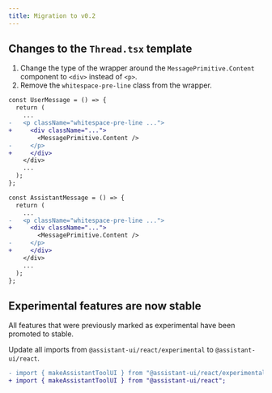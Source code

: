 ```yaml
---
title: Migration to v0.2
---
```


## Changes to the `Thread.tsx` template

1. Change the type of the wrapper around the `MessagePrimitive.Content` component to `<div>` instead of `<p>`.
2. Remove the `whitespace-pre-line` class from the wrapper.

```diff
const UserMessage = () => {
  return ( 
    ...
-   <p className="whitespace-pre-line ...">
+     <div className="...">
        <MessagePrimitive.Content />
-     </p>
+     </div>
    </div>
    ...
  );
};

const AssistantMessage = () => {
  return ( 
    ...
-   <p className="whitespace-pre-line ...">
+     <div className="...">
        <MessagePrimitive.Content />
-     </p>
+     </div>
    </div>
    ...
  );
};
```

## Experimental features are now stable

All features that were previously marked as experimental have been promoted to stable.

Update all imports from `@assistant-ui/react/experimental` to `@assistant-ui/react`.

```diff
- import { makeAssistantToolUI } from "@assistant-ui/react/experimental";
+ import { makeAssistantToolUI } from "@assistant-ui/react";
```